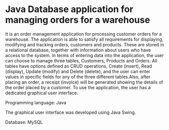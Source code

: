 # Java Database application for managing orders for a warehouse
It is an order management application for processing customer orders for a warehouse. The application is able to satisfy all requirements for displaying, modifying and tracking orders, customers and products. These are stored in a relational database, together with information about users who have access to the system. In terms of entering data into the application, the user can choose to manage three tables, Customers, Products and Orders. All tables have options defined as CRUD operations, Create (insert), Read (display), Update (modify) and Delete (delete), and the user can enter values in specific fields for any of the three different tables.Also, after placing an order, a receipt (invoice) will be generated showing the details of the order placed by a customer. To use the application, the user has a dedicated graphical user interface.

Programming language: Java

The graphical user interface was developed using Java Swing.

Database: MySQL
